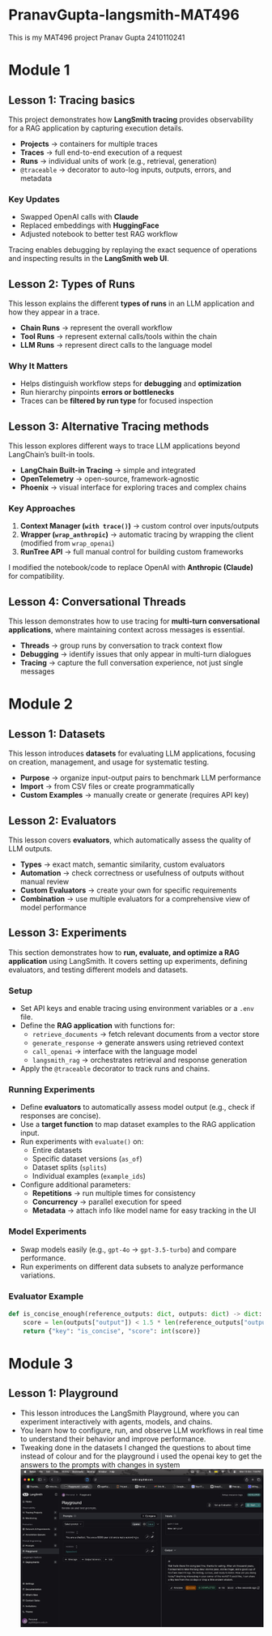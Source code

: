 # PranavGupta-langsmith-MAT496
This is my MAT496 project
Pranav Gupta
2410110241


# Module 1



## Lesson 1: Tracing basics

This project demonstrates how **LangSmith tracing** provides observability for a RAG application by capturing execution details.  

- **Projects** → containers for multiple traces  
- **Traces** → full end-to-end execution of a request  
- **Runs** → individual units of work (e.g., retrieval, generation)  
- `@traceable` → decorator to auto-log inputs, outputs, errors, and metadata  

### Key Updates  
- Swapped OpenAI calls with **Claude**  
- Replaced embeddings with **HuggingFace**  
- Adjusted notebook to better test RAG workflow  

Tracing enables debugging by replaying the exact sequence of operations and inspecting results in the **LangSmith web UI**.  

## Lesson 2: Types of Runs  

This lesson explains the different **types of runs** in an LLM application and how they appear in a trace.  

- **Chain Runs** → represent the overall workflow  
- **Tool Runs** → represent external calls/tools within the chain  
- **LLM Runs** → represent direct calls to the language model  

### Why It Matters  
- Helps distinguish workflow steps for **debugging** and **optimization**  
- Run hierarchy pinpoints **errors or bottlenecks**  
- Traces can be **filtered by run type** for focused inspection  

## Lesson 3: Alternative Tracing methods

This lesson explores different ways to trace LLM applications beyond LangChain’s built-in tools.  

- **LangChain Built-in Tracing** → simple and integrated  
- **OpenTelemetry** → open-source, framework-agnostic  
- **Phoenix** → visual interface for exploring traces and complex chains  

### Key Approaches  
1. **Context Manager (`with trace()`)** → custom control over inputs/outputs  
2. **Wrapper (`wrap_anthropic`)** → automatic tracing by wrapping the client (modified from `wrap_openai`)  
3. **RunTree API** → full manual control for building custom frameworks  

I modified the notebook/code to replace OpenAI with **Anthropic (Claude)** for compatibility.  

## Lesson 4: Conversational Threads  

This lesson demonstrates how to use tracing for **multi-turn conversational applications**, where maintaining context across messages is essential.  

- **Threads** → group runs by conversation to track context flow  
- **Debugging** → identify issues that only appear in multi-turn dialogues  
- **Tracing** → capture the full conversation experience, not just single messages  



# Module 2


## Lesson 1: Datasets  

This lesson introduces **datasets** for evaluating LLM applications, focusing on creation, management, and usage for systematic testing.  

- **Purpose** → organize input-output pairs to benchmark LLM performance  
- **Import** → from CSV files or create programmatically  
- **Custom Examples** → manually create or generate (requires API key) 

## Lesson 2: Evaluators  

This lesson covers **evaluators**, which automatically assess the quality of LLM outputs.  

- **Types** → exact match, semantic similarity, custom evaluators  
- **Automation** → check correctness or usefulness of outputs without manual review  
- **Custom Evaluators** → create your own for specific requirements  
- **Combination** → use multiple evaluators for a comprehensive view of model performance  


## Lesson 3: Experiments  

This section demonstrates how to **run, evaluate, and optimize a RAG application** using LangSmith. It covers setting up experiments, defining evaluators, and testing different models and datasets.  

### Setup  
- Set API keys and enable tracing using environment variables or a `.env` file.  
- Define the **RAG application** with functions for:  
  - `retrieve_documents` → fetch relevant documents from a vector store  
  - `generate_response` → generate answers using retrieved context  
  - `call_openai` → interface with the language model  
  - `langsmith_rag` → orchestrates retrieval and response generation  
- Apply the `@traceable` decorator to track runs and chains.  

### Running Experiments  
- Define **evaluators** to automatically assess model output (e.g., check if responses are concise).  
- Use a **target function** to map dataset examples to the RAG application input.  
- Run experiments with `evaluate()` on:  
  - Entire datasets  
  - Specific dataset versions (`as_of`)  
  - Dataset splits (`splits`)  
  - Individual examples (`example_ids`)  
- Configure additional parameters:  
  - **Repetitions** → run multiple times for consistency  
  - **Concurrency** → parallel execution for speed  
  - **Metadata** → attach info like model name for easy tracking in the UI  

### Model Experiments  
- Swap models easily (e.g., `gpt-4o` → `gpt-3.5-turbo`) and compare performance.  
- Run experiments on different data subsets to analyze performance variations.  

### Evaluator Example  

```python
def is_concise_enough(reference_outputs: dict, outputs: dict) -> dict:
    score = len(outputs["output"]) < 1.5 * len(reference_outputs["output"])
    return {"key": "is_concise", "score": int(score)}
```


# Module 3
## Lesson 1: Playground
- This lesson introduces the LangSmith Playground, where you can experiment interactively with agents, models, and chains.
- You learn how to configure, run, and observe LLM workflows in real time to understand their behavior and improve performance.
- Tweaking done in the datasets I changed the questions to about time instead of colour and for the playground i used the openai key to get the answers to the prompts with changes in system
![Alt text](image1.jpeg)
